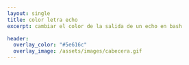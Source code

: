 ```yaml
---
layout: single
title: color letra echo
excerpt: cambiar el color de la salida de un echo en bash

header:
  overlay_color: "#5e616c"
  overlay_image: /assets/images/cabecera.gif
---
```


<script src="https://gist.github.com/crakernano/1423207c8abcd8a2e11b01f8b26d1ac6.js"></script>